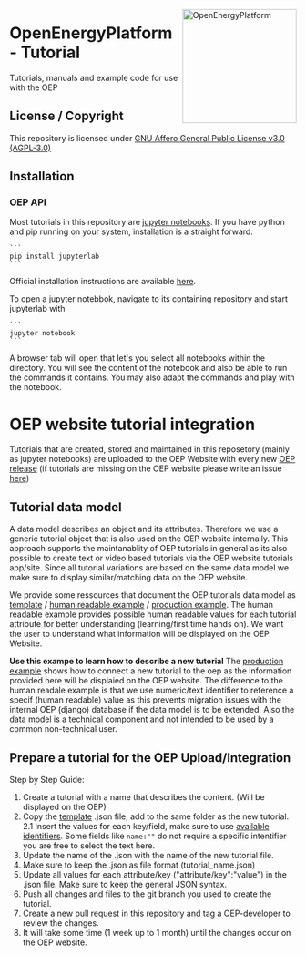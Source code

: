 <a href="http://oep.iks.cs.ovgu.de/"><img align="right" width="200" height="200" src="https://avatars2.githubusercontent.com/u/37101913?s=400&u=9b593cfdb6048a05ea6e72d333169a65e7c922be&v=4" alt="OpenEnergyPlatform"></a>

# OpenEnergyPlatform - Tutorial

Tutorials, manuals and example code for use with the OEP

## License / Copyright

This repository is licensed under [GNU Affero General Public License v3.0 (AGPL-3.0)](https://www.gnu.org/licenses/agpl-3.0.en.html)

## Installation

### OEP API

Most tutorials in this repository are [jupyter notebooks](https://jupyter.org/). If you have python and pip running on your system, installation is a straight forward.

    ```
    pip install jupyterlab
    ```
Official installation instructions are available [here](https://jupyterlab.readthedocs.io/en/stable/getting_started/installation.html#pip).

To open a jupyter notebbok, navigate to its containing repository and start jupyterlab with

    ```
    jupyter notebook
    ```

A browser tab will open that let's you select all notebooks within the directory. You will see the content of the notebook and also be able to run the commands it contains. You may also adapt the commands and play with the notebook.

# OEP website tutorial integration

Tutorials that are created, stored and maintained in this reposetory (mainly as jupyter notebooks) are uploaded to the OEP Website with
every new [OEP release](https://github.com/OpenEnergyPlatform/oeplatform/blob/develop/RELEASE_PROCEDURE.md#release-cycle) (if tutorials are missing on the OEP website please write an issue [here](https://github.com/OpenEnergyPlatform/oeplatform/issues/new))

## Tutorial data model

A data model describes an object and its attributes. Therefore we use a generic tutorial object that is also used on the OEP website internally. This approach supports the maintanablity of OEP tutorials in general as its also possible to create text or video based tutorials via the OEP website tutorials app/site. Since all tutorial variations are based on the same data model we make sure to display similar/matching data on the OEP website. 

We provide some ressources that document the OEP tutorials data model as [template](template/tutorial_metadata_oep_example.json) / [human readable example](C:\temp\RLI\OEP_Issues\tutorial\template\tutorial_metadata_human_readable_names_example.json) / [production example](template\tutorial_metadata_oep_example.json). The human readable example provides possible human readable values for each tutorial attribute for better understanding (learning/first time hands on). We want the user to understand what information will be displayed on the OEP Website. 

**Use this exampe to learn how to describe a new tutorial**
The [production example](template\tutorial_metadata_oep_example.json) shows how to connect a new tutorial to the oep as the information provided here will be displaied on the OEP website. The difference to the human readale example is that we use numeric/text identifier to reference a specif (human readable) value as this prevents migration issues with the internal OEP (django) database if the data model is to be extended. Also the data model is a technical component and not intended to be used by a common non-technical user. 

## Prepare a tutorial for the OEP Upload/Integration

Step by Step Guide:
1. Create a tutorial with a name that describes the content. (Will be displayed on the OEP)
2. Copy the [template](template\tutorial_metadata_template.json) .json file, add to the same folder as the new tutorial.
2.1 Insert the values for each key/field, make sure to use [available identifiers](template\tutorial_metadata_oep_example.json). Some fields like `name:""` do not require a specific intentifier you are free to select the text here. 
3. Update the name of the .json with the name of the new tutorial file. 
4. Make sure to keep the .json as file format (tutorial_name.json)
5. Update all values for each attribute/key ("attribute/key":"value") in the .json file. Make sure to keep the general JSON syntax.
6. Push all changes and files to the git branch you used to create the tutorial.
7. Create a new pull request in this repository and tag a OEP-developer to review the changes.
8. It will take some time (1 week up to 1 month) until the changes occur on the OEP website.